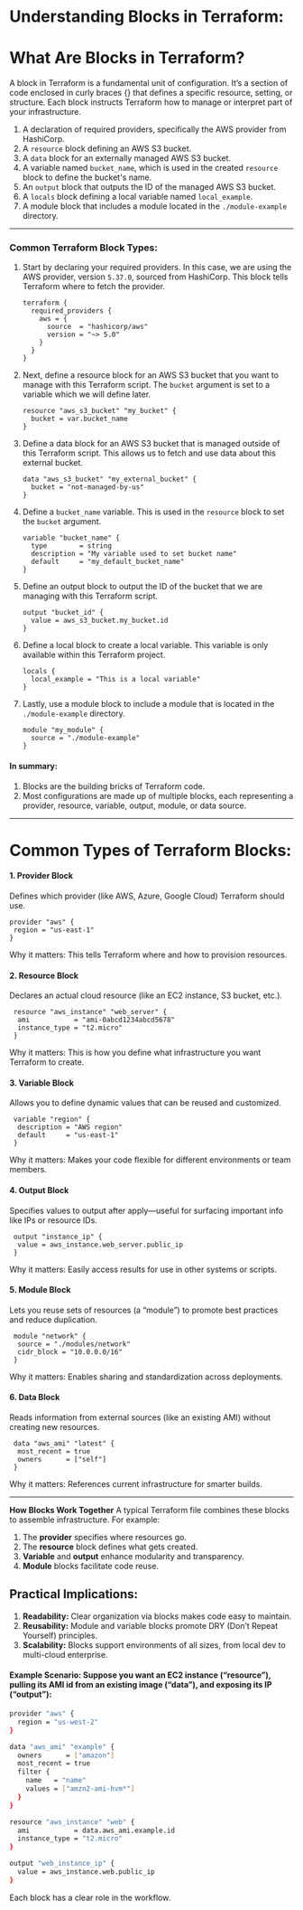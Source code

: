 # Understanding Blocks in Terraform:

# What Are Blocks in Terraform?
A block in Terraform is a fundamental unit of configuration. It’s a section of code enclosed in curly braces {} that defines a specific resource, setting, or structure. Each block instructs Terraform how to manage or interpret part of your infrastructure.

1. A declaration of required providers, specifically the AWS provider from HashiCorp.
2. A `resource` block defining an AWS S3 bucket.
3. A `data` block for an externally managed AWS S3 bucket.
4. A variable named `bucket_name`, which is used in the created `resource` block to define the bucket's name.
5. An `output` block that outputs the ID of the managed AWS S3 bucket.
6. A `locals` block defining a local variable named `local_example`.
7. A module block that includes a module located in the `./module-example` directory.
---

### Common Terraform Block Types:
1. Start by declaring your required providers. In this case, we are using the AWS provider, version `5.37.0`, sourced from HashiCorp. This block tells Terraform where to fetch the provider.

    ```
    terraform {
      required_providers {
        aws = {
          source  = "hashicorp/aws"
          version = "~> 5.0"
        }
      }
    }
    ```

2. Next, define a resource block for an AWS S3 bucket that you want to manage with this Terraform script. The `bucket` argument is set to a variable which we will define later.

    ```
    resource "aws_s3_bucket" "my_bucket" {
      bucket = var.bucket_name
    }
    ```

3. Define a data block for an AWS S3 bucket that is managed outside of this Terraform script. This allows us to fetch and use data about this external bucket.

    ```
    data "aws_s3_bucket" "my_external_bucket" {
      bucket = "not-managed-by-us"
    }
    ```

4. Define a `bucket_name` variable. This is used in the `resource` block to set the `bucket` argument.

    ```
    variable "bucket_name" {
      type        = string
      description = "My variable used to set bucket name"
      default     = "my_default_bucket_name"
    }
    ```

5. Define an output block to output the ID of the bucket that we are managing with this Terraform script.

    ```
    output "bucket_id" {
      value = aws_s3_bucket.my_bucket.id
    }
    ```

6. Define a local block to create a local variable. This variable is only available within this Terraform project.

    ```
    locals {
      local_example = "This is a local variable"
    }
    ```

7. Lastly, use a module block to include a module that is located in the `./module-example` directory.

    ```
    module "my_module" {
      source = "./module-example"
    }
    ```


#### In summary:
1. Blocks are the building bricks of Terraform code.
2.  Most configurations are made up of multiple blocks, each representing a provider, resource, variable, output, module, or data source.

----
# Common Types of Terraform Blocks:
#### 1. Provider Block
Defines which provider (like AWS, Azure, Google Cloud) Terraform should use.
 ```
 provider "aws" {
  region = "us-east-1"
 }
 ```
Why it matters: This tells Terraform where and how to provision resources.

#### 2. Resource Block
Declares an actual cloud resource (like an EC2 instance, S3 bucket, etc.).
```
 resource "aws_instance" "web_server" {
  ami           = "ami-0abcd1234abcd5678"
  instance_type = "t2.micro"
 }
```
Why it matters: This is how you define what infrastructure you want Terraform to create.

#### 3. Variable Block
Allows you to define dynamic values that can be reused and customized.
```
 variable "region" {
  description = "AWS region"
  default     = "us-east-1"
 }
```
Why it matters: Makes your code flexible for different environments or team members.

#### 4. Output Block
Specifies values to output after apply—useful for surfacing important info like IPs or resource IDs.
```
 output "instance_ip" {
  value = aws_instance.web_server.public_ip
 }
```
Why it matters: Easily access results for use in other systems or scripts.

#### 5. Module Block
Lets you reuse sets of resources (a “module”) to promote best practices and reduce duplication.
```
 module "network" {
  source = "./modules/network"
  cidr_block = "10.0.0.0/16"
 }
```
Why it matters: Enables sharing and standardization across deployments.

#### 6. Data Block
Reads information from external sources (like an existing AMI) without creating new resources.
```
 data "aws_ami" "latest" {
  most_recent = true
  owners      = ["self"]
 }
```
Why it matters: References current infrastructure for smarter builds.

---
**How Blocks Work Together**
A typical Terraform file combines these blocks to assemble infrastructure. For example:

1. The **provider** specifies where resources go.
2. The **resource** block defines what gets created.
3. **Variable** and **output** enhance modularity and transparency.
4. **Module** blocks facilitate code reuse.


## Practical Implications:
1. **Readability:** Clear organization via blocks makes code easy to maintain.
2. **Reusability:** Module and variable blocks promote DRY (Don’t Repeat Yourself) principles.
3. **Scalability:** Blocks support environments of all sizes, from local dev to multi-cloud enterprise.

#### Example Scenario:  Suppose you want an EC2 instance (“resource”), pulling its AMI id from an existing image (“data”), and exposing its IP (“output”):
```bash
provider "aws" {
  region = "us-west-2"
}

data "aws_ami" "example" {
  owners      = ["amazon"]
  most_recent = true
  filter {
    name   = "name"
    values = ["amzn2-ami-hvm*"]
  }
}

resource "aws_instance" "web" {
  ami           = data.aws_ami.example.id
  instance_type = "t2.micro"
}

output "web_instance_ip" {
  value = aws_instance.web.public_ip
}
```

Each block has a clear role in the workflow.


